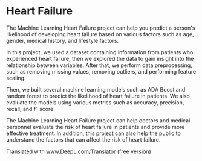 # Heart Failure

The Machine Learning Heart Failure project can help you predict a person's likelihood of developing heart failure based on various factors such as age, gender, medical history, and lifestyle factors.

In this project, we used a dataset containing information from patients who experienced heart failure, then we explored the data to gain insight into the relationship between variables. After that, we perform data preprocessing, such as removing missing values, removing outliers, and performing feature scaling.

Then, we built several machine learning models such as ADA Boost and random forest to predict the likelihood of heart failure in patients. We also evaluate the models using various metrics such as accuracy, precision, recall, and f1 score.

The Machine Learning Heart Failure project can help doctors and medical personnel evaluate the risk of heart failure in patients and provide more effective treatment. In addition, this project can also help the public to understand the factors that can affect the risk of heart failure.

Translated with www.DeepL.com/Translator (free version)
